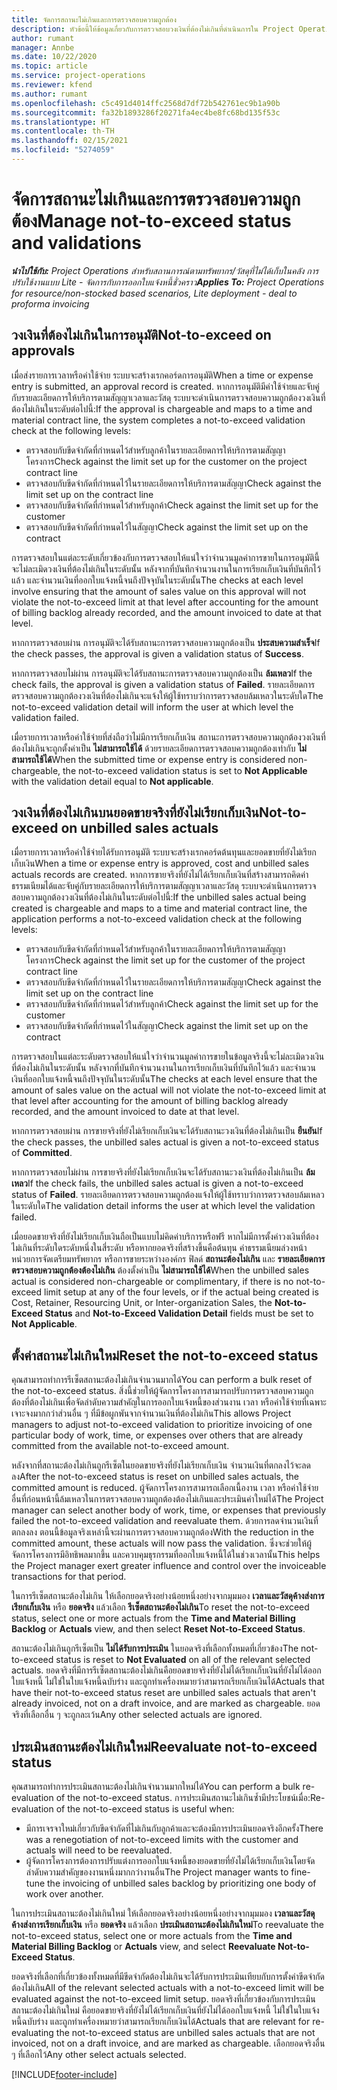```yaml
---
title: จัดการสถานะไม่เกินและการตรวจสอบความถูกต้อง
description: หัวข้อนี้ให้ข้อมูลเกี่ยวกับการตรวจสอบวงเงินที่ต้องไม่เกินที่ดำเนินการใน Project Operations
author: rumant
manager: Annbe
ms.date: 10/22/2020
ms.topic: article
ms.service: project-operations
ms.reviewer: kfend
ms.author: rumant
ms.openlocfilehash: c5c491d4014ffc2568d7df72b542761ec9b1a90b
ms.sourcegitcommit: fa32b1893286f20271fa4ec4be8fc68bd135f53c
ms.translationtype: HT
ms.contentlocale: th-TH
ms.lasthandoff: 02/15/2021
ms.locfileid: "5274059"
---
```

# <a name="manage-not-to-exceed-status-and-validations"></a><span data-ttu-id="60b85-103">จัดการสถานะไม่เกินและการตรวจสอบความถูกต้อง</span><span class="sxs-lookup"><span data-stu-id="60b85-103">Manage not-to-exceed status and validations</span></span> 

<span data-ttu-id="60b85-104">_**นำไปใช้กับ:** Project Operations สำหรับสถานการณ์ตามทรัพยากร/วัสดุที่ไม่ได้เก็บในคลัง การปรับใช้งานแบบ Lite - จัดการกับการออกใบแจ้งหนี้ชั่วคราว_</span><span class="sxs-lookup"><span data-stu-id="60b85-104">_**Applies To:** Project Operations for resource/non-stocked based scenarios, Lite deployment - deal to proforma invoicing_</span></span>

## <a name="not-to-exceed-on-approvals"></a><span data-ttu-id="60b85-105">วงเงินที่ต้องไม่เกินในการอนุมัติ</span><span class="sxs-lookup"><span data-stu-id="60b85-105">Not-to-exceed on approvals</span></span>

<span data-ttu-id="60b85-106">เมื่อส่งรายการเวลาหรือค่าใช้จ่าย ระบบจะสร้างเรกคอร์ดการอนุมัติ</span><span class="sxs-lookup"><span data-stu-id="60b85-106">When a time or expense entry is submitted, an approval record is created.</span></span> <span data-ttu-id="60b85-107">หากการอนุมัติมีค่าใช้จ่ายและจับคู่กับรายละเอียดการให้บริการตามสัญญาเวลาและวัสดุ ระบบจะดำเนินการตรวจสอบความถูกต้องวงเงินที่ต้องไม่เกินในระดับต่อไปนี้:</span><span class="sxs-lookup"><span data-stu-id="60b85-107">If the approval is chargeable and maps to a time and material contract line, the system completes a not-to-exceed validation check at the following levels:</span></span>

  - <span data-ttu-id="60b85-108">ตรวจสอบกับขีดจำกัดที่กำหนดไว้สำหรับลูกค้าในรายละเอียดการให้บริการตามสัญญาโครงการ</span><span class="sxs-lookup"><span data-stu-id="60b85-108">Check against the limit set up for the customer on the project contract line</span></span>
  - <span data-ttu-id="60b85-109">ตรวจสอบกับขีดจำกัดที่กำหนดไว้ในรายละเอียดการให้บริการตามสัญญา</span><span class="sxs-lookup"><span data-stu-id="60b85-109">Check against the limit set up on the contract line</span></span>
  - <span data-ttu-id="60b85-110">ตรวจสอบกับขีดจำกัดที่กำหนดไว้สำหรับลูกค้า</span><span class="sxs-lookup"><span data-stu-id="60b85-110">Check against the limit set up for the customer</span></span>
  - <span data-ttu-id="60b85-111">ตรวจสอบกับขีดจำกัดที่กำหนดไว้ในสัญญา</span><span class="sxs-lookup"><span data-stu-id="60b85-111">Check against the limit set up on the contract</span></span>

<span data-ttu-id="60b85-112">การตรวจสอบในแต่ละระดับเกี่ยวข้องกับการตรวจสอบให้แน่ใจว่าจำนวนมูลค่าการขายในการอนุมัตินี้จะไม่ละเมิดวงเงินที่ต้องไม่เกินในระดับนั้น หลังจากที่บันทึกจำนวนงานในการเรียกเก็บเงินที่บันทึกไว้แล้ว และจำนวนเงินที่ออกใบแจ้งหนี้จนถึงปัจจุบันในระดับนั้น</span><span class="sxs-lookup"><span data-stu-id="60b85-112">The checks at each level involve ensuring that the amount of sales value on this approval will not violate the not-to-exceed limit at that level after accounting for the amount of billing backlog already recorded, and the amount invoiced to date at that level.</span></span>

<span data-ttu-id="60b85-113">หากการตรวจสอบผ่าน การอนุมัติจะได้รับสถานะการตรวจสอบความถูกต้องเป็น **ประสบความสำเร็จ**</span><span class="sxs-lookup"><span data-stu-id="60b85-113">If the check passes, the approval is given a validation status of **Success**.</span></span>

<span data-ttu-id="60b85-114">หากการตรวจสอบไม่ผ่าน การอนุมัติจะได้รับสถานะการตรวจสอบความถูกต้องเป็น **ล้มเหลว**</span><span class="sxs-lookup"><span data-stu-id="60b85-114">If the check fails, the approval is given a validation status of **Failed**.</span></span> <span data-ttu-id="60b85-115">รายละเอียดการตรวจสอบความถูกต้องวงเงินที่ต้องไม่เกินจะแจ้งให้ผู้ใช้ทราบว่าการตรวจสอบล้มเหลวในระดับใด</span><span class="sxs-lookup"><span data-stu-id="60b85-115">The not-to-exceed validation detail will inform the user at which level the validation failed.</span></span>

<span data-ttu-id="60b85-116">เมื่อรายการเวลาหรือค่าใช้จ่ายที่ส่งถือว่าไม่มีการเรียกเก็บเงิน สถานะการตรวจสอบความถูกต้องวงเงินที่ต้องไม่เกินจะถูกตั้งค่าเป็น **ไม่สามารถใช้ได้** ด้วยรายละเอียดการตรวจสอบความถูกต้องเท่ากับ **ไม่สามารถใช้ได้**</span><span class="sxs-lookup"><span data-stu-id="60b85-116">When the submitted time or expense entry is considered non-chargeable, the not-to-exceed validation status is set to **Not Applicable** with the validation detail equal to **Not applicable**.</span></span>

## <a name="not-to-exceed-on-unbilled-sales-actuals"></a><span data-ttu-id="60b85-117">วงเงินที่ต้องไม่เกินบนยอดขายจริงที่ยังไม่เรียกเก็บเงิน</span><span class="sxs-lookup"><span data-stu-id="60b85-117">Not-to-exceed on unbilled sales actuals</span></span>

<span data-ttu-id="60b85-118">เมื่อรายการเวลาหรือค่าใช้จ่ายได้รับการอนุมัติ ระบบจะสร้างเรกคอร์ดต้นทุนและยอดขายที่ยังไม่เรียกเก็บเงิน</span><span class="sxs-lookup"><span data-stu-id="60b85-118">When a time or expense entry is approved, cost and unbilled sales actuals records are created.</span></span> <span data-ttu-id="60b85-119">หากการขายจริงที่ยังไม่ได้เรียกเก็บเงินที่สร้างสามารถคิดค่าธรรมเนียมได้และจับคู่กับรายละเอียดการให้บริการตามสัญญาเวลาและวัสดุ ระบบจะดำเนินการตรวจสอบความถูกต้องวงเงินที่ต้องไม่เกินในระดับต่อไปนี้:</span><span class="sxs-lookup"><span data-stu-id="60b85-119">If the unbilled sales actual being created is chargeable and maps to a time and material contract line, the application performs a not-to-exceed validation check at the following levels:</span></span>

  - <span data-ttu-id="60b85-120">ตรวจสอบกับขีดจำกัดที่กำหนดไว้สำหรับลูกค้าในรายละเอียดการให้บริการตามสัญญาโครงการ</span><span class="sxs-lookup"><span data-stu-id="60b85-120">Check against the limit set up for the customer of the project contract line</span></span>
  - <span data-ttu-id="60b85-121">ตรวจสอบกับขีดจำกัดที่กำหนดไว้ในรายละเอียดการให้บริการตามสัญญา</span><span class="sxs-lookup"><span data-stu-id="60b85-121">Check against the limit set up on the contract line</span></span>
  - <span data-ttu-id="60b85-122">ตรวจสอบกับขีดจำกัดที่กำหนดไว้สำหรับลูกค้า</span><span class="sxs-lookup"><span data-stu-id="60b85-122">Check against the limit set up for the customer</span></span>
  - <span data-ttu-id="60b85-123">ตรวจสอบกับขีดจำกัดที่กำหนดไว้ในสัญญา</span><span class="sxs-lookup"><span data-stu-id="60b85-123">Check against the limit set up on the contract</span></span>

<span data-ttu-id="60b85-124">การตรวจสอบในแต่ละระดับตรวจสอบให้แน่ใจว่าจำนวนมูลค่าการขายในข้อมูลจริงนี้จะไม่ละเมิดวงเงินที่ต้องไม่เกินในระดับนั้น หลังจากที่บันทึกจำนวนงานในการเรียกเก็บเงินที่บันทึกไว้แล้ว และจำนวนเงินที่ออกใบแจ้งหนี้จนถึงปัจจุบันในระดับนั้น</span><span class="sxs-lookup"><span data-stu-id="60b85-124">The checks at each level ensure that the amount of sales value on the actual will not violate the not-to-exceed limit at that level after accounting for the amount of billing backlog already recorded, and the amount invoiced to date at that level.</span></span>

<span data-ttu-id="60b85-125">หากการตรวจสอบผ่าน การขายจริงที่ยังไม่เรียกเก็บเงินจะได้รับสถานะวงเงินที่ต้องไม่เกินเป็น **ยืนยัน**</span><span class="sxs-lookup"><span data-stu-id="60b85-125">If the check passes, the unbilled sales actual is given a not-to-exceed status of **Committed**.</span></span>

<span data-ttu-id="60b85-126">หากการตรวจสอบไม่ผ่าน การขายจริงที่ยังไม่เรียกเก็บเงินจะได้รับสถานะวงเงินที่ต้องไม่เกินเป็น **ล้มเหลว**</span><span class="sxs-lookup"><span data-stu-id="60b85-126">If the check fails, the unbilled sales actual is given a not-to-exceed status of **Failed**.</span></span> <span data-ttu-id="60b85-127">รายละเอียดการตรวจสอบความถูกต้องแจ้งให้ผู้ใช้ทราบว่าการตรวจสอบล้มเหลวในระดับใด</span><span class="sxs-lookup"><span data-stu-id="60b85-127">The validation detail informs the user at which level the validation failed.</span></span>

<span data-ttu-id="60b85-128">เมื่อยอดขายจริงที่ยังไม่เรียกเก็บเงินถือเป็นแบบไม่คิดค่าบริการหรือฟรี หากไม่มีการตั้งค่าวงเงินที่ต้องไม่เกินที่ระดับใดระดับหนึ่งในสี่ระดับ หรือหากยอดจริงที่สร้างขึ้นคือต้นทุน ค่าธรรมเนียมล่วงหน้า หน่วยการจัดเตรียมทรัพยากร หรือการขายระหว่างองค์กร ฟิลด์ **สถานะต้องไม่เกิน** และ **รายละเอียดการตรวจสอบความถูกต้องต้องไม่เกิน** ต้องตั้งค่าเป็น **ไม่สามารถใช้ได้**</span><span class="sxs-lookup"><span data-stu-id="60b85-128">When the unbilled sales actual is considered non-chargeable or complimentary, if there is no not-to-exceed limit setup at any of the four levels, or if the actual being created is Cost, Retainer, Resourcing Unit, or Inter-organization Sales, the **Not-to-Exceed Status** and **Not-to-Exceed Validation Detail** fields must be set to **Not Applicable**.</span></span>

## <a name="reset-the-not-to-exceed-status"></a><span data-ttu-id="60b85-129">ตั้งค่าสถานะไม่เกินใหม่</span><span class="sxs-lookup"><span data-stu-id="60b85-129">Reset the not-to-exceed status</span></span>

<span data-ttu-id="60b85-130">คุณสามารถทำการรีเซ็ตสถานะต้องไม่เกินจำนวนมากได้</span><span class="sxs-lookup"><span data-stu-id="60b85-130">You can perform a bulk reset of the not-to-exceed status.</span></span> <span data-ttu-id="60b85-131">สิ่งนี้ช่วยให้ผู้จัดการโครงการสามารถปรับการตรวจสอบความถูกต้องที่ต้องไม่เกินเพื่อจัดลำดับความสำคัญในการออกใบแจ้งหนี้ของส่วนงาน เวลา หรือค่าใช้จ่ายที่เฉพาะเจาะจงมากกว่าส่วนอื่น ๆ ที่มีข้อผูกพันจากจำนวนเงินที่ต้องไม่เกิน</span><span class="sxs-lookup"><span data-stu-id="60b85-131">This allows Project managers to adjust not-to-exceed validation to prioritize invoicing of one particular body of work, time, or expenses over others that are already committed from the available not-to-exceed amount.</span></span>

<span data-ttu-id="60b85-132">หลังจากที่สถานะต้องไม่เกินถูกรีเซ็ตในยอดขายจริงที่ยังไม่เรียกเก็บเงิน จำนวนเงินที่ตกลงไว้จะลดลง</span><span class="sxs-lookup"><span data-stu-id="60b85-132">After the not-to-exceed status is reset on unbilled sales actuals, the committed amount is reduced.</span></span> <span data-ttu-id="60b85-133">ผู้จัดการโครงการสามารถเลือกเนื้องาน เวลา หรือค่าใช้จ่ายอื่นที่ก่อนหน้านี้ล้มเหลวในการตรวจสอบความถูกต้องต้องไม่เกินและประเมินค่าใหม่ได้</span><span class="sxs-lookup"><span data-stu-id="60b85-133">The Project manager can select another body of work, time, or expenses that previously failed the not-to-exceed validation and reevaluate them.</span></span> <span data-ttu-id="60b85-134">ด้วยการลดจำนวนเงินที่ตกลงลง ตอนนี้ข้อมูลจริงเหล่านี้จะผ่านการตรวจสอบความถูกต้อง</span><span class="sxs-lookup"><span data-stu-id="60b85-134">With the reduction in the committed amount, these actuals will now pass the validation.</span></span> <span data-ttu-id="60b85-135">ซึ่งจะช่วยให้ผู้จัดการโครงการมีอิทธิพลมากขึ้น และควบคุมธุรกรรมที่ออกใบแจ้งหนี้ได้ในช่วงเวลานั้น</span><span class="sxs-lookup"><span data-stu-id="60b85-135">This helps the Project manager exert greater influence and control over the invoiceable transactions for that period.</span></span>

<span data-ttu-id="60b85-136">ในการรีเซ็ตสถานะต้องไม่เกิน ให้เลือกยอดจริงอย่างน้อยหนึ่งอย่างจากมุมมอง **เวลาและวัสดุค้างส่งการเรียกเก็บเงิน** หรือ **ยอดจริง** แล้วเลือก **รีเซ็ตสถานะต้องไม่เกิน**</span><span class="sxs-lookup"><span data-stu-id="60b85-136">To reset the not-to-exceed status, select one or more actuals from the **Time and Material Billing Backlog** or **Actuals** view, and then select **Reset Not-to-Exceed Status**.</span></span>

<span data-ttu-id="60b85-137">สถานะต้องไม่เกินถูกรีเซ็ตเป็น **ไม่ได้รับการประเมิน** ในยอดจริงที่เลือกทั้งหมดที่เกี่ยวข้อง</span><span class="sxs-lookup"><span data-stu-id="60b85-137">The not-to-exceed status is reset to **Not Evaluated** on all of the relevant selected actuals.</span></span> <span data-ttu-id="60b85-138">ยอดจริงที่มีการรีเซ็ตสถานะต้องไม่เกินคือยอดขายจริงที่ยังไม่ได้เรียกเก็บเงินที่ยังไม่ได้ออกใบแจ้งหนี้ ไม่ใช่ในใบแจ้งหนี้ฉบับร่าง และถูกทำเครื่องหมายว่าสามารถเรียกเก็บเงินได้</span><span class="sxs-lookup"><span data-stu-id="60b85-138">Actuals that have their not-to-exceed status reset are unbilled sales actuals that aren't already invoiced, not on a draft invoice, and are marked as chargeable.</span></span> <span data-ttu-id="60b85-139">ยอดจริงที่เลือกอื่น ๆ จะถูกละเว้น</span><span class="sxs-lookup"><span data-stu-id="60b85-139">Any other selected actuals are ignored.</span></span>

## <a name="reevaluate-not-to-exceed-status"></a><span data-ttu-id="60b85-140">ประเมินสถานะต้องไม่เกินใหม่</span><span class="sxs-lookup"><span data-stu-id="60b85-140">Reevaluate not-to-exceed status</span></span>

<span data-ttu-id="60b85-141">คุณสามารถทำการประเมินสถานะต้องไม่เกินจำนวนมากใหม่ได้</span><span class="sxs-lookup"><span data-stu-id="60b85-141">You can perform a bulk re-evaluation of the not-to-exceed status.</span></span> <span data-ttu-id="60b85-142">การประเมินสถานะไม่เกินซ้ำมีประโยชน์เมื่อ:</span><span class="sxs-lookup"><span data-stu-id="60b85-142">Re-evaluation of the not-to-exceed status is useful when:</span></span>

  - <span data-ttu-id="60b85-143">มีการเจรจาใหม่เกี่ยวกับขีดจำกัดที่ไม่เกินกับลูกค้าและจะต้องมีการประเมินยอดจริงอีกครั้ง</span><span class="sxs-lookup"><span data-stu-id="60b85-143">There was a renegotiation of not-to-exceed limits with the customer and actuals will need to be reevaluated.</span></span>
  - <span data-ttu-id="60b85-144">ผู้จัดการโครงการต้องการปรับแต่งการออกใบแจ้งหนี้ของยอดขายที่ยังไม่ได้เรียกเก็บเงินโดยจัดลำดับความสำคัญของงานหนึ่งมากกว่างานอื่น</span><span class="sxs-lookup"><span data-stu-id="60b85-144">The Project manager wants to fine-tune the invoicing of unbilled sales backlog by prioritizing one body of work over another.</span></span>

<span data-ttu-id="60b85-145">ในการประเมินสถานะต้องไม่เกินใหม่ ให้เลือกยอดจริงอย่างน้อยหนึ่งอย่างจากมุมมอง **เวลาและวัสดุค้างส่งการเรียกเก็บเงิน** หรือ **ยอดจริง** แล้วเลือก **ประเมินสถานะต้องไม่เกินใหม่**</span><span class="sxs-lookup"><span data-stu-id="60b85-145">To reevaluate the not-to-exceed status, select one or more actuals from the **Time and Material Billing Backlog** or **Actuals** view, and select **Reevaluate Not-to-Exceed Status**.</span></span>

<span data-ttu-id="60b85-146">ยอดจริงที่เลือกที่เกี่ยวข้องทั้งหมดที่มีขีดจำกัดต้องไม่เกินจะได้รับการประเมินเทียบกับการตั้งค่าขีดจำกัดต้องไม่เกิน</span><span class="sxs-lookup"><span data-stu-id="60b85-146">All of the relevant selected actuals with a not-to-exceed limit will be evaluated against the not-to-exceed limit setup.</span></span> <span data-ttu-id="60b85-147">ยอดจริงที่เกี่ยวข้องกับการประเมินสถานะต้องไม่เกินใหม่ คือยอดขายจริงที่ยังไม่ได้เรียกเก็บเงินที่ยังไม่ได้ออกใบแจ้งหนี้ ไม่ใช่ในใบแจ้งหนี้ฉบับร่าง และถูกทำเครื่องหมายว่าสามารถเรียกเก็บเงินได้</span><span class="sxs-lookup"><span data-stu-id="60b85-147">Actuals that are relevant for re-evaluating the not-to-exceed status are unbilled sales actuals that are not invoiced, not on a draft invoice, and are marked as chargeable.</span></span> <span data-ttu-id="60b85-148">เลือกยอดจริงอื่น ๆ ที่เลือกไว้</span><span class="sxs-lookup"><span data-stu-id="60b85-148">Any other select actuals selected.</span></span>


[!INCLUDE[footer-include](../../includes/footer-banner.md)]